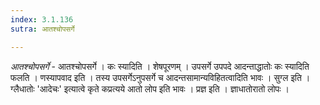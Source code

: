 ```yaml
---
index: 3.1.136
sutra: आतश्चोपसर्गे

---
```

_आतश्चोपसर्गे_ - आतश्चोपसर्गे । कः स्यादिति । शेषपूरणम् । उपसर्गे उपपदे आदन्ताद्धातोः कः स्यादिति फलति । णस्यापवाद इति । तस्य उपसर्गेऽनुपसर्गे च आदन्तसामान्यविहितत्वादिति भावः । सुग्ल इति । ग्लैधातोः 'आदेचः' इत्यात्वे कृते कप्रत्यये आतो लोप इति भावः । प्रज्ञ इति । ज्ञाधातोरातो लोपः । 